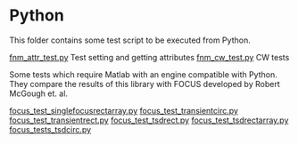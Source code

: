 Python
======

This folder contains some test script to be executed from Python. 

[fnm_attr_test.py](./fnm_attr_test.py) Test setting and getting attributes
[fnm_cw_test.py](./fnm_cw_test.py) CW tests

Some tests which require Matlab with an engine compatible with
Python. They compare the results of this library with FOCUS developed
by Robert McGough et. al.

[focus_test_singlefocusrectarray.py](./focus_test_singlefocusrectarray.py)
[focus_test_transientcirc.py](./focus_test_transientcirc.py)
[focus_test_transientrect.py](./focus_test_transientrect.py)
[focus_test_tsdrect.py](./focus_test_tsdrect.py)
[focus_test_tsdrectarray.py](./focus_test_tsdrectarray.py)
[focus_tests_tsdcirc.py](./focus_tests_tsdcirc.py)
